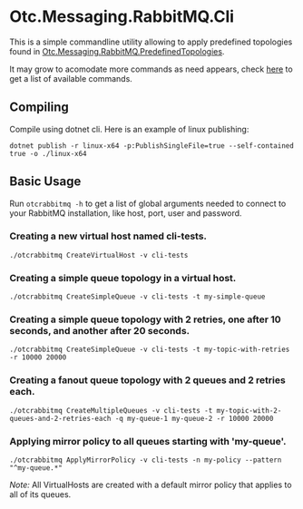 # Otc.Messaging.RabbitMQ.Cli

This is a simple commandline utility allowing to apply predefined topologies found in [Otc.Messaging.RabbitMQ.PredefinedTopologies](../Otc.Messaging.RabbitMQ.PredefinedTopologies).

It may grow to acomodate more commands as need appears, check [here](./Commands) to get a list of available commands.

## Compiling

Compile using dotnet cli. Here is an example of linux publishing:

`dotnet publish -r linux-x64 -p:PublishSingleFile=true --self-contained true -o ./linux-x64`

## Basic Usage

Run `otcrabbitmq -h` to get a list of global arguments needed to connect to your RabbitMQ installation, like host, port, user and password.

### Creating a new virtual host named cli-tests.

`./otcrabbitmq CreateVirtualHost -v cli-tests`

### Creating a simple queue topology in a virtual host.

`./otcrabbitmq CreateSimpleQueue -v cli-tests -t my-simple-queue`

### Creating a simple queue topology with 2 retries, one after 10 seconds, and another after 20 seconds.

`./otcrabbitmq CreateSimpleQueue -v cli-tests -t my-topic-with-retries -r 10000 20000`

### Creating a fanout queue topology with 2 queues and 2 retries each.

`./otcrabbitmq CreateMultipleQueues -v cli-tests -t my-topic-with-2-queues-and-2-retries-each -q my-queue-1 my-queue-2 -r 10000 20000`

### Applying mirror policy to all queues starting with 'my-queue'.

`./otcrabbitmq ApplyMirrorPolicy -v cli-tests -n my-policy --pattern "^my-queue.*"`

*Note:* All VirtualHosts are created with a default mirror policy that applies to all of its queues.